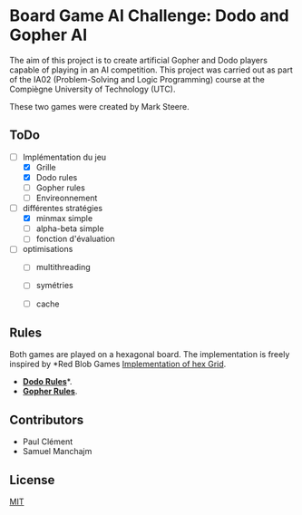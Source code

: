 # Board Game AI Challenge: Dodo and Gopher AI

The aim of this project is to create artificial Gopher and Dodo players capable of playing in an AI competition. 
This project was carried out as part of the IA02 (Problem-Solving and Logic Programming) course at the Compiègne University of Technology (UTC).

These two games were created by Mark Steere.

## ToDo

- [ ] Implémentation du jeu 
  - [x] Grille
  - [x] Dodo rules
  - [ ] Gopher rules
  - [ ] Envireonnement 
- [ ] différentes stratégies
  - [x] minmax simple
  - [ ] alpha-beta simple
  - [ ] fonction d'évaluation
- [ ] optimisations
  - [ ] multithreading
  - [ ] symétries
  - [ ] cache    
  


## Rules 
Both games are played on a hexagonal board. The implementation is freely inspired by *Red Blob Games [Implementation of hex Grid](https://www.redblobgames.com/grids/hexagons/).

* **[Dodo Rules](https://www.redblobgames.com/grids/hexagons/)***.
* **[Gopher Rules](https://www.marksteeregames.com/Dodo_rules.pdf)**.

## Contributors
* Paul Clément
* Samuel Manchajm

## License
[MIT](https://choosealicense.com/licenses/mit/)
